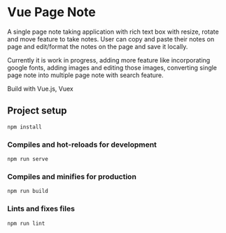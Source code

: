 # Vue Page Note

A single page note taking application with rich text box with resize, rotate and move feature to take notes. User can copy and paste their notes on page and edit/format the notes on the page and save it locally.

Currently it is work in progress, adding more feature like incorporating google fonts, adding images and editing those images, converting single page note into multiple page note with search feature.

Build with Vue.js, Vuex

## Project setup
```
npm install
```

### Compiles and hot-reloads for development
```
npm run serve
```

### Compiles and minifies for production
```
npm run build
```

### Lints and fixes files
```
npm run lint
```
